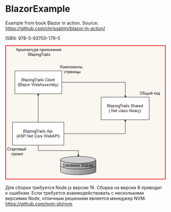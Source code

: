 # BlazorExample
Example from book Blazor in action.
Source: https://github.com/chrissainty/blazor-in-action/

ISBN: 978-5-93700-179-5


![Структура проекта BlazingTrails](./Wiki/project_structure_183739.png)

Для сборки требуется Node.js версии 16. Сборка на версии 8 приводит к ошибкам. Если требуется взаимодействовать с несколькими версиями Node, отличным решением является менеджер NVM: https://github.com/nvm-sh/nvm